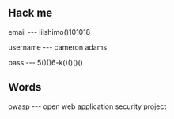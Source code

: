 ## Hack me

email --- lilshimo()101018

username --- cameron adams

pass --- 5()()6-k()()()()



## Words

owasp --- open web application security project